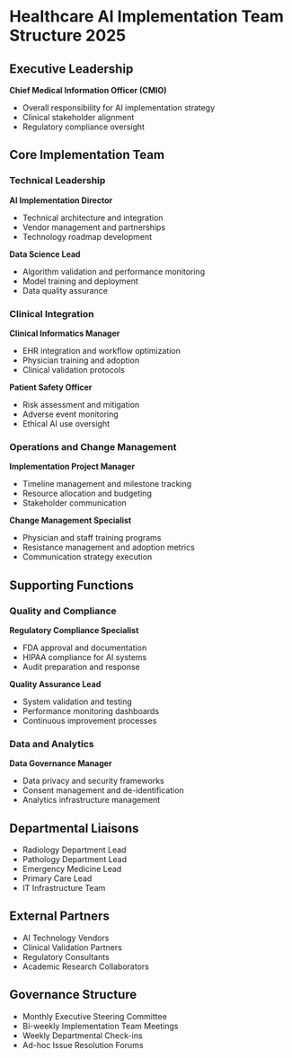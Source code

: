 # Healthcare AI Implementation Team Structure 2025

## Executive Leadership
**Chief Medical Information Officer (CMIO)**
- Overall responsibility for AI implementation strategy
- Clinical stakeholder alignment
- Regulatory compliance oversight

## Core Implementation Team

### Technical Leadership
**AI Implementation Director**
- Technical architecture and integration
- Vendor management and partnerships
- Technology roadmap development

**Data Science Lead**
- Algorithm validation and performance monitoring
- Model training and deployment
- Data quality assurance

### Clinical Integration
**Clinical Informatics Manager**
- EHR integration and workflow optimization
- Physician training and adoption
- Clinical validation protocols

**Patient Safety Officer**
- Risk assessment and mitigation
- Adverse event monitoring
- Ethical AI use oversight

### Operations and Change Management
**Implementation Project Manager**
- Timeline management and milestone tracking
- Resource allocation and budgeting
- Stakeholder communication

**Change Management Specialist**
- Physician and staff training programs
- Resistance management and adoption metrics
- Communication strategy execution

## Supporting Functions

### Quality and Compliance
**Regulatory Compliance Specialist**
- FDA approval and documentation
- HIPAA compliance for AI systems
- Audit preparation and response

**Quality Assurance Lead**
- System validation and testing
- Performance monitoring dashboards
- Continuous improvement processes

### Data and Analytics
**Data Governance Manager**
- Data privacy and security frameworks
- Consent management and de-identification
- Analytics infrastructure management

## Departmental Liaisons
- Radiology Department Lead
- Pathology Department Lead
- Emergency Medicine Lead
- Primary Care Lead
- IT Infrastructure Team

## External Partners
- AI Technology Vendors
- Clinical Validation Partners
- Regulatory Consultants
- Academic Research Collaborators

## Governance Structure
- Monthly Executive Steering Committee
- Bi-weekly Implementation Team Meetings
- Weekly Departmental Check-ins
- Ad-hoc Issue Resolution Forums
